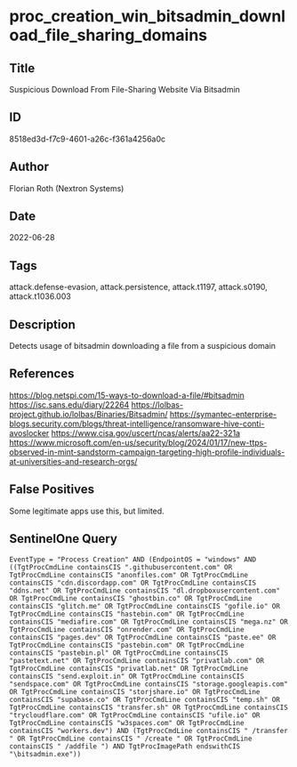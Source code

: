 # proc_creation_win_bitsadmin_download_file_sharing_domains

## Title
Suspicious Download From File-Sharing Website Via Bitsadmin

## ID
8518ed3d-f7c9-4601-a26c-f361a4256a0c

## Author
Florian Roth (Nextron Systems)

## Date
2022-06-28

## Tags
attack.defense-evasion, attack.persistence, attack.t1197, attack.s0190, attack.t1036.003

## Description
Detects usage of bitsadmin downloading a file from a suspicious domain

## References
https://blog.netspi.com/15-ways-to-download-a-file/#bitsadmin
https://isc.sans.edu/diary/22264
https://lolbas-project.github.io/lolbas/Binaries/Bitsadmin/
https://symantec-enterprise-blogs.security.com/blogs/threat-intelligence/ransomware-hive-conti-avoslocker
https://www.cisa.gov/uscert/ncas/alerts/aa22-321a
https://www.microsoft.com/en-us/security/blog/2024/01/17/new-ttps-observed-in-mint-sandstorm-campaign-targeting-high-profile-individuals-at-universities-and-research-orgs/

## False Positives
Some legitimate apps use this, but limited.

## SentinelOne Query
```
EventType = "Process Creation" AND (EndpointOS = "windows" AND ((TgtProcCmdLine containsCIS ".githubusercontent.com" OR TgtProcCmdLine containsCIS "anonfiles.com" OR TgtProcCmdLine containsCIS "cdn.discordapp.com" OR TgtProcCmdLine containsCIS "ddns.net" OR TgtProcCmdLine containsCIS "dl.dropboxusercontent.com" OR TgtProcCmdLine containsCIS "ghostbin.co" OR TgtProcCmdLine containsCIS "glitch.me" OR TgtProcCmdLine containsCIS "gofile.io" OR TgtProcCmdLine containsCIS "hastebin.com" OR TgtProcCmdLine containsCIS "mediafire.com" OR TgtProcCmdLine containsCIS "mega.nz" OR TgtProcCmdLine containsCIS "onrender.com" OR TgtProcCmdLine containsCIS "pages.dev" OR TgtProcCmdLine containsCIS "paste.ee" OR TgtProcCmdLine containsCIS "pastebin.com" OR TgtProcCmdLine containsCIS "pastebin.pl" OR TgtProcCmdLine containsCIS "pastetext.net" OR TgtProcCmdLine containsCIS "privatlab.com" OR TgtProcCmdLine containsCIS "privatlab.net" OR TgtProcCmdLine containsCIS "send.exploit.in" OR TgtProcCmdLine containsCIS "sendspace.com" OR TgtProcCmdLine containsCIS "storage.googleapis.com" OR TgtProcCmdLine containsCIS "storjshare.io" OR TgtProcCmdLine containsCIS "supabase.co" OR TgtProcCmdLine containsCIS "temp.sh" OR TgtProcCmdLine containsCIS "transfer.sh" OR TgtProcCmdLine containsCIS "trycloudflare.com" OR TgtProcCmdLine containsCIS "ufile.io" OR TgtProcCmdLine containsCIS "w3spaces.com" OR TgtProcCmdLine containsCIS "workers.dev") AND (TgtProcCmdLine containsCIS " /transfer " OR TgtProcCmdLine containsCIS " /create " OR TgtProcCmdLine containsCIS " /addfile ") AND TgtProcImagePath endswithCIS "\bitsadmin.exe"))

```